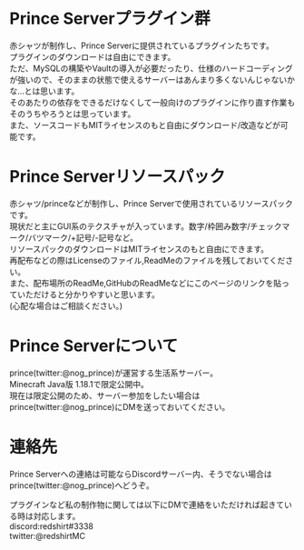 # Prince Serverプラグイン群
赤シャツが制作し、Prince Serverに提供されているプラグインたちです。  
プラグインのダウンロードは自由にできます。  
ただ、MySQLの構築やVaultの導入が必要だったり、仕様のハードコーディングが強いので、そのままの状態で使えるサーバーはあんまり多くないんじゃないかな...とは思います。  
そのあたりの依存をできるだけなくして一般向けのプラグインに作り直す作業もそのうちやろうとは思っています。  
また、ソースコードもMITライセンスのもと自由にダウンロード/改造などが可能です。  

# Prince Serverリソースパック
赤シャツ/princeなどが制作し、Prince Serverで使用されているリソースパックです。  
現状だと主にGUI系のテクスチャが入っています。数字/枠囲み数字/チェックマーク/バツマーク/+記号/-記号など。  
リソースパックのダウンロードはMITライセンスのもと自由にできます。  
再配布などの際はLicenseのファイル,ReadMeのファイルを残しておいてください。  
また、配布場所のReadMe,GitHubのReadMeなどにこのページのリンクを貼っていただけると分かりやすいと思います。  
(心配な場合はご相談ください。)

# Prince Serverについて
prince(twitter:@nog_prince)が運営する生活系サーバー。  
Minecraft Java版 1.18.1で限定公開中。  
現在は限定公開のため、サーバー参加をしたい場合はprince(twitter:@nog_prince)にDMを送っておいてください。  

# 連絡先
Prince Serverへの連絡は可能ならDiscordサーバー内、そうでない場合はprince(twitter:@nog_prince)へどうぞ。  

プラグインなど私の制作物に関しては以下にDMで連絡をいただければ起きている時は対応します。  
discord:redshirt#3338  
twitter:@redshirtMC  
